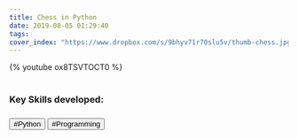 ```yaml
---
title: Chess in Python
date: 2019-08-05 01:29:40
tags: 
cover_index: "https://www.dropbox.com/s/9bhyv71r70slu5v/thumb-chess.jpg?raw=1"
---
```

{% youtube ox8TSVTOCT0 %}
<br>
<br>
<h3>Key Skills developed:<h3>
<button>#Python</button>  <button>#Programming</button>